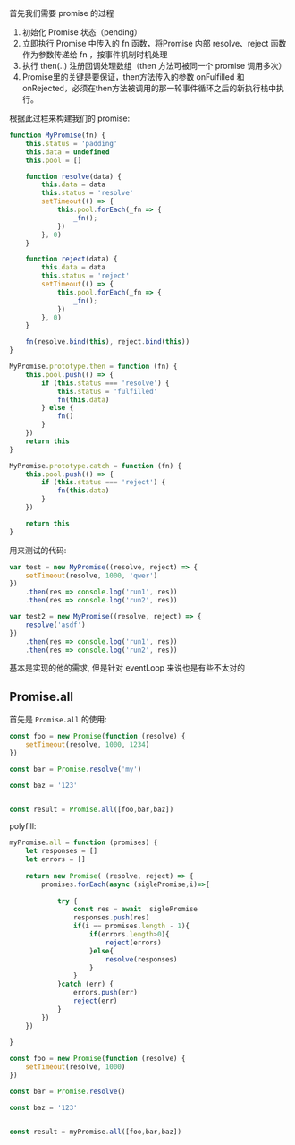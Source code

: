 首先我们需要 promise 的过程

1. 初始化 Promise 状态（pending）
2. 立即执行 Promise 中传入的 fn 函数，将Promise 内部 resolve、reject 函数作为参数传递给 fn ，按事件机制时机处理
3. 执行 then(..) 注册回调处理数组（then 方法可被同一个 promise 调用多次）
4. Promise里的关键是要保证，then方法传入的参数 onFulfilled 和 onRejected，必须在then方法被调用的那一轮事件循环之后的新执行栈中执行。

根据此过程来构建我们的 promise:

```js
function MyPromise(fn) {
    this.status = 'padding'
    this.data = undefined
    this.pool = []

    function resolve(data) {
        this.data = data
        this.status = 'resolve'
        setTimeout(() => {
            this.pool.forEach(_fn => {
                _fn();
            })
        }, 0)
    }

    function reject(data) {
        this.data = data
        this.status = 'reject'
        setTimeout(() => {
            this.pool.forEach(_fn => {
                _fn();
            })
        }, 0)
    }

    fn(resolve.bind(this), reject.bind(this))
}

MyPromise.prototype.then = function (fn) {
    this.pool.push(() => {
        if (this.status === 'resolve') {
            this.status = 'fulfilled'
            fn(this.data)
        } else {
            fn()
        }
    })
    return this
}

MyPromise.prototype.catch = function (fn) {
    this.pool.push(() => {
        if (this.status === 'reject') {
            fn(this.data)
        }
    })

    return this
}

```

用来测试的代码:

```js
var test = new MyPromise((resolve, reject) => {
    setTimeout(resolve, 1000, 'qwer')
})
    .then(res => console.log('run1', res))
    .then(res => console.log('run2', res))

var test2 = new MyPromise((resolve, reject) => {
    resolve('asdf')
})
    .then(res => console.log('run1', res))
    .then(res => console.log('run2', res))
```

基本是实现的他的需求, 但是针对 eventLoop 来说也是有些不太对的


## Promise.all

首先是 `Promise.all` 的使用:

```js
const foo = new Promise(function (resolve) { 
    setTimeout(resolve, 1000, 1234)
})

const bar = Promise.resolve('my')

const baz = '123'


const result = Promise.all([foo,bar,baz])

```

polyfill:

```js
myPromise.all = function (promises) {
    let responses = []
    let errors = []
    
    return new Promise( (resolve, reject) => { 
        promises.forEach(async (siglePromise,i)=>{
            
            try {
                const res = await  siglePromise
                responses.push(res)
                if(i == promises.length - 1){
                    if(errors.length>0){
                        reject(errors)
                    }else{
                        resolve(responses)
                    }
                }
            }catch (err) {
                errors.push(err)
                reject(err)
            }
        })
    })
    
}
```

```js
const foo = new Promise(function (resolve) {
    setTimeout(resolve, 1000)
})

const bar = Promise.resolve()

const baz = '123'


const result = myPromise.all([foo,bar,baz])
```
